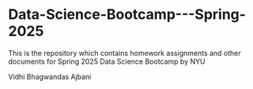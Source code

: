 # Data-Science-Bootcamp---Spring-2025
This is the repository which contains homework assignments and other documents for Spring 2025 Data Science Bootcamp by NYU

Vidhi Bhagwandas Ajbani
